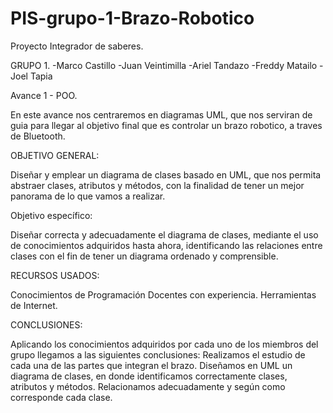 # PIS-grupo-1-Brazo-Robotico
Proyecto Integrador de saberes.

GRUPO 1.
-Marco Castillo
-Juan Veintimilla
-Ariel Tandazo
-Freddy Matailo
-Joel Tapia

Avance 1 - POO. 

En este avance nos centraremos en diagramas UML, que nos serviran de guia para llegar al objetivo final que es controlar un brazo robotico, a traves de Bluetooth.

OBJETIVO GENERAL:

Diseñar y emplear un diagrama de clases basado en UML, que nos permita abstraer clases, atributos y métodos, con la finalidad de tener un mejor panorama de lo que vamos a realizar. 

Objetivo específico:

Diseñar correcta y adecuadamente el diagrama de clases, mediante el uso de conocimientos adquiridos hasta ahora, identificando las relaciones entre clases con el fin de tener un diagrama ordenado y comprensible.


RECURSOS USADOS:

Conocimientos de Programación
Docentes con experiencia.
Herramientas de Internet.

CONCLUSIONES:

Aplicando los conocimientos adquiridos por cada uno de los miembros del grupo llegamos a las siguientes conclusiones:
Realizamos el estudio de cada una de las partes que integran el brazo.
Diseñamos en UML un diagrama de clases, en donde identificamos correctamente clases, atributos y métodos.
Relacionamos adecuadamente y según como corresponde cada clase.